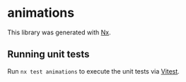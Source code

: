 # animations

This library was generated with [Nx](https://nx.dev).

## Running unit tests

Run `nx test animations` to execute the unit tests via [Vitest](https://vitest.dev/).
